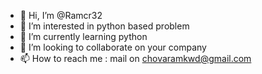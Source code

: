 - 👋 Hi, I’m @Ramcr32
- 👀 I’m interested in python based problem 
- 🌱 I’m currently learning python
- 💞️ I’m looking to collaborate on your company
- 📫 How to reach me : mail on chovaramkwd@gmail.com

<!---
Ramcr32/Ramcr32 is a ✨ special ✨ repository because its `README.md` (this file) appears on your GitHub profile.
You can click the Preview link to take a look at your changes.
--->
